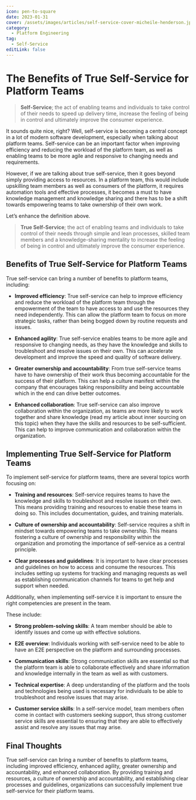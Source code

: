 ```yaml
---
icon: pen-to-square
date: 2023-01-31
cover: /assets/images/articles/self-service-cover-micheile-henderson.jpg
category:
  - Platform Engineering
tag:
  - Self-Service
editLink: false
---
```


# The Benefits of True Self-Service for Platform Teams

> **Self-Service**; the act of enabling teams and individuals to take control of their needs to speed up delivery time, increase the feeling of being in control and ultimately improve the consumer experience.

It sounds quite nice, right? Well, self-service is becoming a central concept in a lot of modern software development, especially when talking about platform teams. Self-service can be an important factor when improving efficiency and reducing the workload of the platform team, as well as enabling teams to be more agile and responsive to changing needs and requirements.

However, if we are talking about true self-service, then it goes beyond simply providing access to resources. In a platform team, this would include upskilling team members as well as consumers of the platform, it requires automation tools and effective processes, it becomes a must to have knowledge management and knowledge sharing and there has to be a shift towards empowering teams to take ownership of their own work.

Let’s enhance the definition above.

> **True Self-Service**; the act of enabling teams and individuals to take control of their needs through simple and lean processes, skilled team members and a knowledge-sharing mentality to increase the feeling of being in control and ultimately improve the consumer experience.

## Benefits of True Self-Service for Platform Teams

True self-service can bring a number of benefits to platform teams, including:

- **Improved efficiency**: True self-service can help to improve efficiency and reduce the workload of the platform team through the empowerment of the team to have access to and use the resources they need independently. This can allow the platform team to focus on more strategic tasks, rather than being bogged down by routine requests and issues.

- **Enhanced agility**: True self-service enables teams to be more agile and responsive to changing needs, as they have the knowledge and skills to troubleshoot and resolve issues on their own. This can accelerate development and improve the speed and quality of software delivery.

- **Greater ownership and accountability**: From true self-service teams have to have ownership of their work thus becoming accountable for the success of their platform. This can help a culture manifest within the company that encourages taking responsibility and being accountable which in the end can drive better outcomes.

- **Enhanced collaboration**: True self-service can also improve collaboration within the organization, as teams are more likely to work together and share knowledge (read my article about inner sourcing on this topic) when they have the skills and resources to be self-sufficient. This can help to improve communication and collaboration within the organization.

## Implementing True Self-Service for Platform Teams

To implement self-service for platform teams, there are several topics worth focusing on:

- **Training and resources**: Self-service requires teams to have the knowledge and skills to troubleshoot and resolve issues on their own. This means providing training and resources to enable these teams in doing so. This includes documentation, guides, and training materials.

- **Culture of ownership and accountability**: Self-service requires a shift in mindset towards empowering teams to take ownership. This means fostering a culture of ownership and responsibility within the organization and promoting the importance of self-service as a central principle.

- **Clear processes and guidelines**: It is important to have clear processes and guidelines on how to access and consume the resources. This includes setting up systems for tracking and managing requests as well as establishing communication channels for teams to get help and support when needed.

Additionally, when implementing self-service it is important to ensure the right competencies are present in the team.

These include:

- **Strong problem-solving skills**: A team member should be able to identify issues and come up with effective solutions.

- **E2E overview**: Individuals working with self-service need to be able to have an E2E perspective on the platform and surrounding processes.

- **Communication skills**: Strong communication skills are essential so that the platform team is able to collaborate effectively and share information and knowledge internally in the team as well as with customers.

- **Technical expertise**: A deep understanding of the platform and the tools and technologies being used is necessary for individuals to be able to troubleshoot and resolve issues that may arise.

- **Customer service skills**: In a self-service model, team members often come in contact with customers seeking support, thus strong customer service skills are essential to ensuring that they are able to effectively assist and resolve any issues that may arise.

## Final Thoughts

True self-service can bring a number of benefits to platform teams, including improved efficiency, enhanced agility, greater ownership and accountability, and enhanced collaboration. By providing training and resources, a culture of ownership and accountability, and establishing clear processes and guidelines, organizations can successfully implement true self-service for their platform teams.